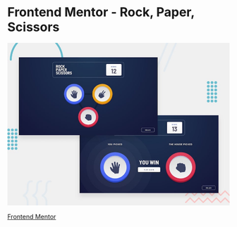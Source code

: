 # Frontend Mentor - Rock, Paper, Scissors

![Design preview for the Rock, Paper, Scissors coding challenge](./design/desktop-preview.jpg)

[Frontend Mentor](https://www.frontendmentor.io)
